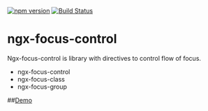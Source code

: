 [![npm version](https://badge.fury.io/js/ngx-focus-control.svg)](https://badge.fury.io/js/ngx-focus-control)
[![Build Status](https://app.travis-ci.com/Raiper34/ngx-focus-control.svg?branch=main)](https://app.travis-ci.com/Raiper34/ngx-focus-control)

# ngx-focus-control
Ngx-focus-control is library with directives to control flow of focus.  
- ngx-focus-control
- ngx-focus-class
- ngx-focus-group

##[Demo](https://ngx-focus-control.netlify.app/)
